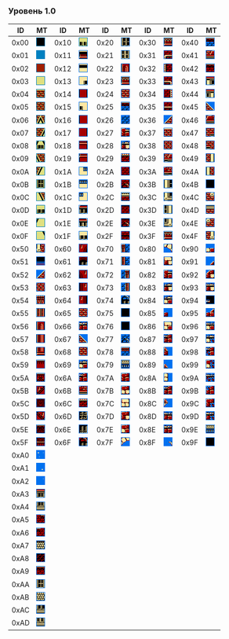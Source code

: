 ### Уровень 1.0

|ID|MT|ID|MT|ID|MT|ID|MT|ID|MT|
|---|---|---|---|---|---|---|---|---|---|
|0x00| ![00](../images/bg_level_1_0/00.bmp) |0x10| ![10](../images/bg_level_1_0/10.bmp) |0x20| ![20](../images/bg_level_1_0/20.bmp) |0x30| ![30](../images/bg_level_1_0/30.bmp) |0x40| ![40](../images/bg_level_1_0/40.bmp) |
|0x01| ![01](../images/bg_level_1_0/01.bmp) |0x11| ![11](../images/bg_level_1_0/11.bmp) |0x21| ![21](../images/bg_level_1_0/21.bmp) |0x31| ![31](../images/bg_level_1_0/31.bmp) |0x41| ![41](../images/bg_level_1_0/41.bmp) |
|0x02| ![02](../images/bg_level_1_0/02.bmp) |0x12| ![12](../images/bg_level_1_0/12.bmp) |0x22| ![22](../images/bg_level_1_0/22.bmp) |0x32| ![32](../images/bg_level_1_0/32.bmp) |0x42| ![42](../images/bg_level_1_0/42.bmp) |
|0x03| ![03](../images/bg_level_1_0/03.bmp) |0x13| ![13](../images/bg_level_1_0/13.bmp) |0x23| ![23](../images/bg_level_1_0/23.bmp) |0x33| ![33](../images/bg_level_1_0/33.bmp) |0x43| ![43](../images/bg_level_1_0/43.bmp) |
|0x04| ![04](../images/bg_level_1_0/04.bmp) |0x14| ![14](../images/bg_level_1_0/14.bmp) |0x24| ![24](../images/bg_level_1_0/24.bmp) |0x34| ![34](../images/bg_level_1_0/34.bmp) |0x44| ![44](../images/bg_level_1_0/44.bmp) |
|0x05| ![05](../images/bg_level_1_0/05.bmp) |0x15| ![15](../images/bg_level_1_0/15.bmp) |0x25| ![25](../images/bg_level_1_0/25.bmp) |0x35| ![35](../images/bg_level_1_0/35.bmp) |0x45| ![45](../images/bg_level_1_0/45.bmp) |
|0x06| ![06](../images/bg_level_1_0/06.bmp) |0x16| ![16](../images/bg_level_1_0/16.bmp) |0x26| ![26](../images/bg_level_1_0/26.bmp) |0x36| ![36](../images/bg_level_1_0/36.bmp) |0x46| ![46](../images/bg_level_1_0/46.bmp) |
|0x07| ![07](../images/bg_level_1_0/07.bmp) |0x17| ![17](../images/bg_level_1_0/17.bmp) |0x27| ![27](../images/bg_level_1_0/27.bmp) |0x37| ![37](../images/bg_level_1_0/37.bmp) |0x47| ![47](../images/bg_level_1_0/47.bmp) |
|0x08| ![08](../images/bg_level_1_0/08.bmp) |0x18| ![18](../images/bg_level_1_0/18.bmp) |0x28| ![28](../images/bg_level_1_0/28.bmp) |0x38| ![38](../images/bg_level_1_0/38.bmp) |0x48| ![48](../images/bg_level_1_0/48.bmp) |
|0x09| ![09](../images/bg_level_1_0/09.bmp) |0x19| ![19](../images/bg_level_1_0/19.bmp) |0x29| ![29](../images/bg_level_1_0/29.bmp) |0x39| ![39](../images/bg_level_1_0/39.bmp) |0x49| ![49](../images/bg_level_1_0/49.bmp) |
|0x0A| ![0A](../images/bg_level_1_0/0A.bmp) |0x1A| ![1A](../images/bg_level_1_0/1a.bmp) |0x2A| ![2A](../images/bg_level_1_0/2a.bmp) |0x3A| ![3A](../images/bg_level_1_0/3a.bmp) |0x4A| ![4A](../images/bg_level_1_0/4a.bmp) |
|0x0B| ![0B](../images/bg_level_1_0/0B.bmp) |0x1B| ![1B](../images/bg_level_1_0/1b.bmp) |0x2B| ![2B](../images/bg_level_1_0/2b.bmp) |0x3B| ![3B](../images/bg_level_1_0/3b.bmp) |0x4B| ![4B](../images/bg_level_1_0/4b.bmp) |
|0x0C| ![0C](../images/bg_level_1_0/0C.bmp) |0x1C| ![1C](../images/bg_level_1_0/1c.bmp) |0x2C| ![2C](../images/bg_level_1_0/2c.bmp) |0x3C| ![3C](../images/bg_level_1_0/3c.bmp) |0x4C| ![4C](../images/bg_level_1_0/4c.bmp) |
|0x0D| ![0D](../images/bg_level_1_0/0D.bmp) |0x1D| ![1D](../images/bg_level_1_0/1d.bmp) |0x2D| ![2D](../images/bg_level_1_0/2d.bmp) |0x3D| ![3D](../images/bg_level_1_0/3d.bmp) |0x4D| ![4D](../images/bg_level_1_0/4d.bmp) |
|0x0E| ![0E](../images/bg_level_1_0/0E.bmp) |0x1E| ![1E](../images/bg_level_1_0/1e.bmp) |0x2E| ![2E](../images/bg_level_1_0/2e.bmp) |0x3E| ![3E](../images/bg_level_1_0/3e.bmp) |0x4E| ![4E](../images/bg_level_1_0/4e.bmp) |
|0x0F| ![0F](../images/bg_level_1_0/0F.bmp) |0x1F| ![1F](../images/bg_level_1_0/1f.bmp) |0x2F| ![2F](../images/bg_level_1_0/2f.bmp) |0x3F| ![3F](../images/bg_level_1_0/3f.bmp) |0x4F| ![4F](../images/bg_level_1_0/4f.bmp) |
|0x50| ![50](../images/bg_level_1_0/50.bmp) |0x60| ![60](../images/bg_level_1_0/60.bmp) |0x70| ![70](../images/bg_level_1_0/70.bmp) |0x80| ![80](../images/bg_level_1_0/80.bmp) |0x90| ![90](../images/bg_level_1_0/90.bmp) |
|0x51| ![51](../images/bg_level_1_0/51.bmp) |0x61| ![61](../images/bg_level_1_0/61.bmp) |0x71| ![71](../images/bg_level_1_0/71.bmp) |0x81| ![81](../images/bg_level_1_0/81.bmp) |0x91| ![91](../images/bg_level_1_0/91.bmp) |
|0x52| ![52](../images/bg_level_1_0/52.bmp) |0x62| ![62](../images/bg_level_1_0/62.bmp) |0x72| ![72](../images/bg_level_1_0/72.bmp) |0x82| ![82](../images/bg_level_1_0/82.bmp) |0x92| ![92](../images/bg_level_1_0/92.bmp) |
|0x53| ![53](../images/bg_level_1_0/53.bmp) |0x63| ![63](../images/bg_level_1_0/63.bmp) |0x73| ![73](../images/bg_level_1_0/73.bmp) |0x83| ![83](../images/bg_level_1_0/83.bmp) |0x93| ![93](../images/bg_level_1_0/93.bmp) |
|0x54| ![54](../images/bg_level_1_0/54.bmp) |0x64| ![64](../images/bg_level_1_0/64.bmp) |0x74| ![74](../images/bg_level_1_0/74.bmp) |0x84| ![84](../images/bg_level_1_0/84.bmp) |0x94| ![94](../images/bg_level_1_0/94.bmp) |
|0x55| ![55](../images/bg_level_1_0/55.bmp) |0x65| ![65](../images/bg_level_1_0/65.bmp) |0x75| ![75](../images/bg_level_1_0/75.bmp) |0x85| ![85](../images/bg_level_1_0/85.bmp) |0x95| ![95](../images/bg_level_1_0/95.bmp) |
|0x56| ![56](../images/bg_level_1_0/56.bmp) |0x66| ![66](../images/bg_level_1_0/66.bmp) |0x76| ![76](../images/bg_level_1_0/76.bmp) |0x86| ![86](../images/bg_level_1_0/86.bmp) |0x96| ![96](../images/bg_level_1_0/96.bmp) |
|0x57| ![57](../images/bg_level_1_0/57.bmp) |0x67| ![67](../images/bg_level_1_0/67.bmp) |0x77| ![77](../images/bg_level_1_0/77.bmp) |0x87| ![87](../images/bg_level_1_0/87.bmp) |0x97| ![97](../images/bg_level_1_0/97.bmp) |
|0x58| ![58](../images/bg_level_1_0/58.bmp) |0x68| ![68](../images/bg_level_1_0/68.bmp) |0x78| ![78](../images/bg_level_1_0/78.bmp) |0x88| ![88](../images/bg_level_1_0/88.bmp) |0x98| ![98](../images/bg_level_1_0/98.bmp) |
|0x59| ![59](../images/bg_level_1_0/59.bmp) |0x69| ![69](../images/bg_level_1_0/69.bmp) |0x79| ![79](../images/bg_level_1_0/79.bmp) |0x89| ![89](../images/bg_level_1_0/89.bmp) |0x99| ![99](../images/bg_level_1_0/99.bmp) |
|0x5A| ![5A](../images/bg_level_1_0/5a.bmp) |0x6A| ![6A](../images/bg_level_1_0/6a.bmp) |0x7A| ![7A](../images/bg_level_1_0/7a.bmp) |0x8A| ![8A](../images/bg_level_1_0/8a.bmp) |0x9A| ![9A](../images/bg_level_1_0/9a.bmp) |
|0x5B| ![5B](../images/bg_level_1_0/5b.bmp) |0x6B| ![6B](../images/bg_level_1_0/6b.bmp) |0x7B| ![7B](../images/bg_level_1_0/7b.bmp) |0x8B| ![8B](../images/bg_level_1_0/8b.bmp) |0x9B| ![9B](../images/bg_level_1_0/9b.bmp) |
|0x5C| ![5C](../images/bg_level_1_0/5c.bmp) |0x6C| ![6C](../images/bg_level_1_0/6c.bmp) |0x7C| ![7C](../images/bg_level_1_0/7c.bmp) |0x8C| ![8C](../images/bg_level_1_0/8c.bmp) |0x9C| ![9C](../images/bg_level_1_0/9c.bmp) |
|0x5D| ![5D](../images/bg_level_1_0/5d.bmp) |0x6D| ![6D](../images/bg_level_1_0/6d.bmp) |0x7D| ![7D](../images/bg_level_1_0/7d.bmp) |0x8D| ![8D](../images/bg_level_1_0/8d.bmp) |0x9D| ![9D](../images/bg_level_1_0/9d.bmp) |
|0x5E| ![5E](../images/bg_level_1_0/5e.bmp) |0x6E| ![6E](../images/bg_level_1_0/6e.bmp) |0x7E| ![7E](../images/bg_level_1_0/7e.bmp) |0x8E| ![8E](../images/bg_level_1_0/8e.bmp) |0x9E| ![9E](../images/bg_level_1_0/9e.bmp) |
|0x5F| ![5F](../images/bg_level_1_0/5f.bmp) |0x6F| ![6F](../images/bg_level_1_0/6f.bmp) |0x7F| ![7F](../images/bg_level_1_0/7f.bmp) |0x8F| ![8F](../images/bg_level_1_0/8f.bmp) |0x9F| ![9F](../images/bg_level_1_0/9f.bmp) |
|0xA0| ![A0](../images/bg_level_1_0/a0.bmp) | | | | | | | | |
|0xA1| ![A1](../images/bg_level_1_0/a1.bmp) | | | | | | | | |
|0xA2| ![A2](../images/bg_level_1_0/a2.bmp) | | | | | | | | |
|0xA3| ![A3](../images/bg_level_1_0/a3.bmp) | | | | | | | | |
|0xA4| ![A4](../images/bg_level_1_0/a4.bmp) | | | | | | | | |
|0xA5| ![A5](../images/bg_level_1_0/a5.bmp) | | | | | | | | |
|0xA6| ![A6](../images/bg_level_1_0/a6.bmp) | | | | | | | | |
|0xA7| ![A7](../images/bg_level_1_0/a7.bmp) | | | | | | | | |
|0xA8| ![A8](../images/bg_level_1_0/a8.bmp) | | | | | | | | |
|0xA9| ![A9](../images/bg_level_1_0/a9.bmp) | | | | | | | | |
|0xAA| ![AA](../images/bg_level_1_0/aa.bmp) | | | | | | | | |
|0xAB| ![AB](../images/bg_level_1_0/ab.bmp) | | | | | | | | |
|0xAC| ![AC](../images/bg_level_1_0/ac.bmp) | | | | | | | | |
|0xAD| ![AD](../images/bg_level_1_0/ad.bmp) | | | | | | | | |
